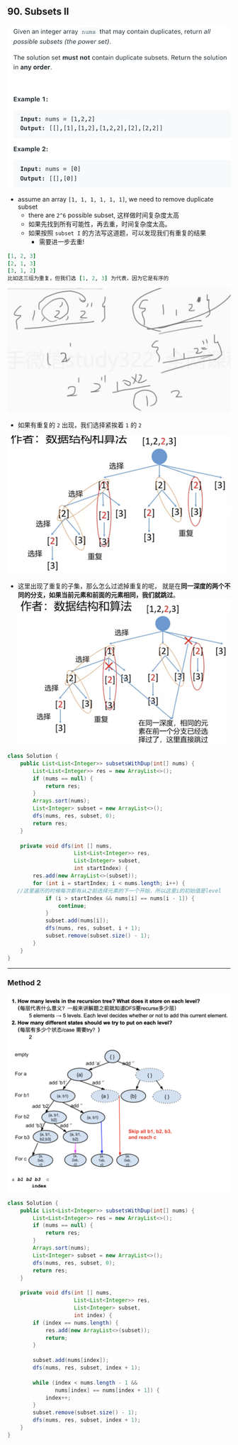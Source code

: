 ## 90. Subsets II

![](img/2022-02-05-16-07-09.png)

- assume an array `[1, 1, 1, 1, 1, 1]`, we need to remove duplicate subset
  - there are `2^6` possible subset, 这样做时间复杂度太高
  - 如果先找到所有可能性，再去重，时间复杂度太高。
  - 如果按照 `subset I` 的方法写这道题，可以发现我们有重复的结果
    - 需要进一步去重!

```ruby
[1, 2, 3]
[2, 1, 3]
[3, 1, 2]
比如这三组为重复，但我们选 [1, 2, 3] 为代表，因为它是有序的
```

![](img/2022-02-05-16-23-48.png)
- 如果有重复的 `2` 出现，我们选择紧挨着 `1` 的 `2`

![](img/2022-02-05-21-41-47.png)
- 这里出现了重复的子集，那么怎么过滤掉重复的呢，
  就是在**同一深度的两个不同的分支，如果当前元素和前面的元素相同，我们就跳过**。
![](img/2022-02-05-22-20-12.png)

```java
class Solution {
    public List<List<Integer>> subsetsWithDup(int[] nums) {
        List<List<Integer>> res = new ArrayList<>();
        if (nums == null) {
            return res;
        }
        Arrays.sort(nums);
        List<Integer> subset = new ArrayList<>();
        dfs(nums, res, subset, 0);
        return res;
    }
    
    private void dfs(int [] nums,
                     List<List<Integer>> res, 
                     List<Integer> subset, 
                     int startIndex) {
        res.add(new ArrayList<>(subset));
        for (int i = startIndex; i < nums.length; i++) {
   //这里遍历的时候每次都有从之前选择元素的下一个开始，所以这里i的初始值是level    
            if (i > startIndex && nums[i] == nums[i - 1]) {
                continue;
            }
            subset.add(nums[i]);
            dfs(nums, res, subset, i + 1);
            subset.remove(subset.size() - 1);
        }
    }
}
```
---

### Method 2

![](img/2022-02-05-23-09-09.png)

```java
class Solution {
    public List<List<Integer>> subsetsWithDup(int[] nums) {
        List<List<Integer>> res = new ArrayList<>();
        if (nums == null) {
            return res;
        }
        Arrays.sort(nums);
        List<Integer> subset = new ArrayList<>();
        dfs(nums, res, subset, 0);
        return res;
    }
    
    private void dfs(int [] nums,
                     List<List<Integer>> res, 
                     List<Integer> subset, 
                     int index) {
        if (index == nums.length) {
            res.add(new ArrayList<>(subset));
            return;
        }
        
        subset.add(nums[index]);
        dfs(nums, res, subset, index + 1);
        
        while (index < nums.length - 1 && 
               nums[index] == nums[index + 1]) {
            index++;
        }
        subset.remove(subset.size() - 1);
        dfs(nums, res, subset, index + 1);     
    }
}
```